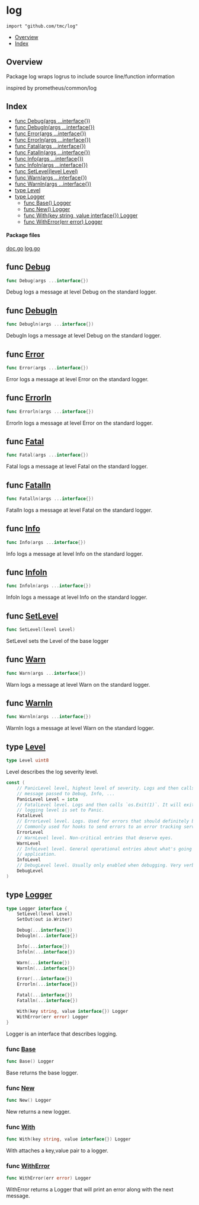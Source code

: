 

# log
`import "github.com/tmc/log"`

* [Overview](#pkg-overview)
* [Index](#pkg-index)

## <a name="pkg-overview">Overview</a>
Package log wraps logrus to include source line/function information

inspired by prometheus/common/log




## <a name="pkg-index">Index</a>
* [func Debug(args ...interface{})](#Debug)
* [func Debugln(args ...interface{})](#Debugln)
* [func Error(args ...interface{})](#Error)
* [func Errorln(args ...interface{})](#Errorln)
* [func Fatal(args ...interface{})](#Fatal)
* [func Fatalln(args ...interface{})](#Fatalln)
* [func Info(args ...interface{})](#Info)
* [func Infoln(args ...interface{})](#Infoln)
* [func SetLevel(level Level)](#SetLevel)
* [func Warn(args ...interface{})](#Warn)
* [func Warnln(args ...interface{})](#Warnln)
* [type Level](#Level)
* [type Logger](#Logger)
  * [func Base() Logger](#Base)
  * [func New() Logger](#New)
  * [func With(key string, value interface{}) Logger](#With)
  * [func WithError(err error) Logger](#WithError)


#### <a name="pkg-files">Package files</a>
[doc.go](/src/github.com/tmc/log/doc.go) [log.go](/src/github.com/tmc/log/log.go) 





## <a name="Debug">func</a> [Debug](/src/target/log.go?s=4370:4401#L164)
``` go
func Debug(args ...interface{})
```
Debug logs a message at level Debug on the standard logger.



## <a name="Debugln">func</a> [Debugln](/src/target/log.go?s=4509:4542#L169)
``` go
func Debugln(args ...interface{})
```
Debugln logs a message at level Debug on the standard logger.



## <a name="Error">func</a> [Error](/src/target/log.go?s=5194:5225#L194)
``` go
func Error(args ...interface{})
```
Error logs a message at level Error on the standard logger.



## <a name="Errorln">func</a> [Errorln](/src/target/log.go?s=5333:5366#L199)
``` go
func Errorln(args ...interface{})
```
Errorln logs a message at level Error on the standard logger.



## <a name="Fatal">func</a> [Fatal](/src/target/log.go?s=5474:5505#L204)
``` go
func Fatal(args ...interface{})
```
Fatal logs a message at level Fatal on the standard logger.



## <a name="Fatalln">func</a> [Fatalln](/src/target/log.go?s=5613:5646#L209)
``` go
func Fatalln(args ...interface{})
```
Fatalln logs a message at level Fatal on the standard logger.



## <a name="Info">func</a> [Info](/src/target/log.go?s=4648:4678#L174)
``` go
func Info(args ...interface{})
```
Info logs a message at level Info on the standard logger.



## <a name="Infoln">func</a> [Infoln](/src/target/log.go?s=4783:4815#L179)
``` go
func Infoln(args ...interface{})
```
Infoln logs a message at level Info on the standard logger.



## <a name="SetLevel">func</a> [SetLevel](/src/target/log.go?s=3912:3938#L149)
``` go
func SetLevel(level Level)
```
SetLevel sets the Level of the base logger



## <a name="Warn">func</a> [Warn](/src/target/log.go?s=4920:4950#L184)
``` go
func Warn(args ...interface{})
```
Warn logs a message at level Warn on the standard logger.



## <a name="Warnln">func</a> [Warnln](/src/target/log.go?s=5055:5087#L189)
``` go
func Warnln(args ...interface{})
```
Warnln logs a message at level Warn on the standard logger.




## <a name="Level">type</a> [Level](/src/target/log.go?s=134:150#L3)
``` go
type Level uint8
```
Level describes the log severity level.


``` go
const (
    // PanicLevel level, highest level of severity. Logs and then calls panic with the
    // message passed to Debug, Info, ...
    PanicLevel Level = iota
    // FatalLevel level. Logs and then calls `os.Exit(1)`. It will exit even if the
    // logging level is set to Panic.
    FatalLevel
    // ErrorLevel level. Logs. Used for errors that should definitely be noted.
    // Commonly used for hooks to send errors to an error tracking service.
    ErrorLevel
    // WarnLevel level. Non-critical entries that deserve eyes.
    WarnLevel
    // InfoLevel level. General operational entries about what's going on inside the
    // application.
    InfoLevel
    // DebugLevel level. Usually only enabled when debugging. Very verbose logging.
    DebugLevel
)
```









## <a name="Logger">type</a> [Logger](/src/target/log.go?s=926:1312#L25)
``` go
type Logger interface {
    SetLevel(level Level)
    SetOut(out io.Writer)

    Debug(...interface{})
    Debugln(...interface{})

    Info(...interface{})
    Infoln(...interface{})

    Warn(...interface{})
    Warnln(...interface{})

    Error(...interface{})
    Errorln(...interface{})

    Fatal(...interface{})
    Fatalln(...interface{})

    With(key string, value interface{}) Logger
    WithError(err error) Logger
}
```
Logger is an interface that describes logging.







### <a name="Base">func</a> [Base](/src/target/log.go?s=3823:3841#L144)
``` go
func Base() Logger
```
Base returns the base logger.


### <a name="New">func</a> [New](/src/target/log.go?s=3716:3733#L139)
``` go
func New() Logger
```
New returns a new logger.


### <a name="With">func</a> [With](/src/target/log.go?s=4037:4084#L154)
``` go
func With(key string, value interface{}) Logger
```
With attaches a key,value pair to a logger.


### <a name="WithError">func</a> [WithError](/src/target/log.go?s=4210:4242#L159)
``` go
func WithError(err error) Logger
```
WithError returns a Logger that will print an error along with the next message.



